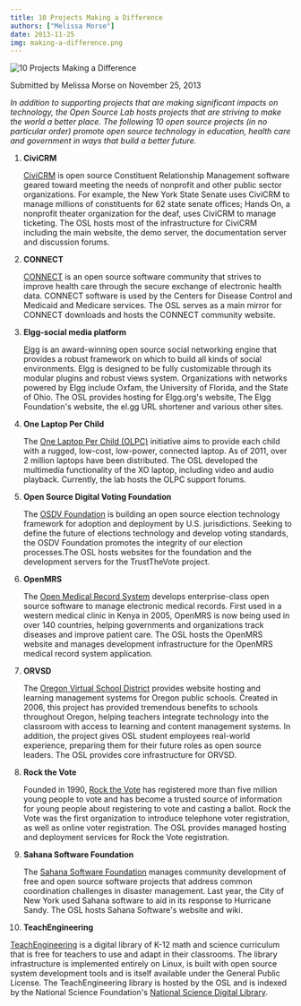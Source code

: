 ```yaml
---
title: 10 Projects Making a Difference
authors: ["Melissa Morse"]
date: 2013-11-25
img: making-a-difference.png
---
```


![10 Projects Making a Difference](/images/making-a-difference.png#blog)

Submitted by Melissa Morse on November 25, 2013

_In addition to supporting projects that are making significant impacts on technology, the Open Source Lab hosts
projects that are striving to make the world a better place. The following 10 open source projects (in no particular
order) promote open source technology in education, health care and government in ways that build a better future._

1. **CiviCRM**

   [CiviCRM](https://civicrm.org/) is open source Constituent Relationship Management software geared toward meeting the
   needs of nonprofit and other public sector organizations. For example, the New York State Senate uses CiviCRM to
   manage millions of constituents for 62 state senate offices; Hands On, a nonprofit theater organization for the deaf,
   uses CiviCRM to manage ticketing. The OSL hosts most of the infrastructure for CiviCRM including the main website,
   the demo server, the documentation server and discussion forums.

2. **CONNECT**

   [CONNECT](http://www.connectopensource.org/) is an open source software community that strives to improve health care
   through the secure exchange of electronic health data. CONNECT software is used by the Centers for Disease Control
   and Medicaid and Medicare services. The OSL serves as a main mirror for CONNECT downloads and hosts the CONNECT
   community website.

3. **Elgg-social media platform**

   [Elgg](http://elgg.org/) is an award-winning open source social networking engine that provides a robust framework on
   which to build all kinds of social environments. Elgg is designed to be fully customizable through its modular
   plugins and robust views system. Organizations with networks powered by Elgg include Oxfam, the University of
   Florida, and the State of Ohio. The OSL provides hosting for Elgg.org's website, The Elgg Foundation's website, the
   el.gg URL shortener and various other sites.

4. **One Laptop Per Child**

   The [One Laptop Per Child (OLPC)](http://one.laptop.org/) initiative aims to provide each child with a rugged,
   low-cost, low-power, connected laptop. As of 2011, over 2 million laptops have been distributed. The OSL developed
   the multimedia functionality of the XO laptop, including video and audio playback. Currently, the lab hosts the OLPC
   support forums.

5. **Open Source Digital Voting Foundation**

   The [OSDV Foundation](http://www.osdv.org/) is building an open source election technology framework for adoption and
   deployment by U.S. jurisdictions. Seeking to define the future of elections technology and develop voting standards,
   the OSDV Foundation promotes the integrity of our election processes.The OSL hosts websites for the foundation and
   the development servers for the TrustTheVote project.

6. **OpenMRS**

   The [Open Medical Record System](http://openmrs.org/) develops enterprise-class open source software to manage
   electronic medical records. First used in a western medical clinic in Kenya in 2005, OpenMRS is now being used in
   over 140 countries, helping governments and organizations track diseases and improve patient care. The OSL hosts the
   OpenMRS website and manages development infrastructure for the OpenMRS medical record system application.

7. **ORVSD**

   The [Oregon Virtual School District](http://orvsd.org/) provides website hosting and learning management systems for
   Oregon public schools. Created in 2006, this project has provided tremendous benefits to schools throughout Oregon,
   helping teachers integrate technology into the classroom with access to learning and content management systems. In
   addition, the project gives OSL student employees real-world experience, preparing them for their future roles as
   open source leaders. The OSL provides core infrastructure for ORVSD.

8. **Rock the Vote**

   Founded in 1990, [Rock the Vote](http://www.rockthevote.org/) has registered more than five million young people to
   vote and has become a trusted source of information for young people about registering to vote and casting a ballot.
   Rock the Vote was the first organization to introduce telephone voter registration, as well as online voter
   registration. The OSL provides managed hosting and deployment services for Rock the Vote registration.

9. **Sahana Software Foundation**

   The [Sahana Software Foundation](http://sahanafoundation.org/) manages community development of free and open source
   software projects that address common coordination challenges in disaster management. Last year, the City of New York
   used Sahana software to aid in its response to Hurricane Sandy. The OSL hosts Sahana Software's website and wiki.

10. **TeachEngineering**

[TeachEngineering](http://www.teachengineering.org/) is a digital library of K-12 math and science curriculum that is
free for teachers to use and adapt in their classrooms. The library infrastructure is implemented entirely on Linux, is
built with open source system development tools and is itself available under the General Public License. The
TeachEngineering library is hosted by the OSL and is indexed by the National Science Foundation's
[National Science Digital Library](http://nsdl.org/).
